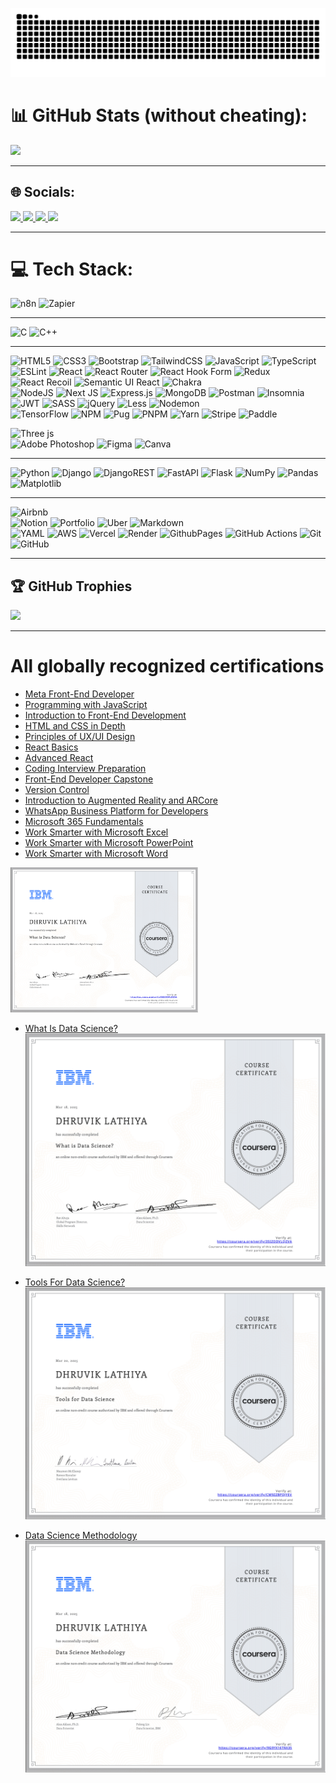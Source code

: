 ![Snake animation](https://github.com/dhruviklathiya/dhruviklathiya/blob/main/assets/github-user-contribution.svg)

# 📊 GitHub Stats (without cheating):
![](https://nirzak-streak-stats.vercel.app/?user=dhruviklathiya&theme=dark&hide_border=false)<br/>

---
## 🌐 Socials:
<div> 
  <a href="https://www.instagram.com/devwithd/" target="_blank">
    <img src="https://img.shields.io/badge/-Instagram-%23E4405F?style=for-the-badge&logo=instagram&logoColor=white" target="_blank">
  </a>
  <a href="https://x.com/xfullstack/" target="_blank">
    <img src="https://img.shields.io/badge/-X-4267B2?style=for-the-badge&logo=instagram&logoColor=white" target="_blank">
  </a>
  <a href = "mailto:dhruviklathiya9999@gmail.com">
    <img src="https://img.shields.io/badge/-Gmail-%23333?style=for-the-badge&logo=gmail&logoColor=white" target="_blank">
  </a>
  <a href="https://www.linkedin.com/in/dhruviklathiya/?locale=en_US" target="_blank">
    <img src="https://img.shields.io/badge/-LinkedIn-%230077B5?style=for-the-badge&logo=linkedin&logoColor=white" target="_blank">
  </a> 
</div> 

---

# 💻 Tech Stack:
![n8n](https://img.shields.io/badge/n8n-%23000000.svg?style=for-the-badge&logo=n8n&logoColor=white) ![Zapier](https://img.shields.io/badge/Zapier-%23000000.svg?style=for-the-badge&logo=zapier&logoColor=white) 

---

![C](https://img.shields.io/badge/c-%2300599C.svg?style=for-the-badge&logo=c&logoColor=white) ![C++](https://img.shields.io/badge/c++-%2300599C.svg?style=for-the-badge&logo=c%2B%2B&logoColor=white) 

---

![HTML5](https://img.shields.io/badge/html5-%23E34F26.svg?style=for-the-badge&logo=html5&logoColor=white) 
![CSS3](https://img.shields.io/badge/css3-%231572B6.svg?style=for-the-badge&logo=css3&logoColor=white) 
![Bootstrap](https://img.shields.io/badge/bootstrap-%238511FA.svg?style=for-the-badge&logo=bootstrap&logoColor=white)
![TailwindCSS](https://img.shields.io/badge/tailwindcss-%2338B2AC.svg?style=for-the-badge&logo=tailwind-css&logoColor=white)
![JavaScript](https://img.shields.io/badge/javascript-%23323330.svg?style=for-the-badge&logo=javascript&logoColor=%23F7DF1E) 
![TypeScript](https://img.shields.io/badge/typescript-%23007ACC.svg?style=for-the-badge&logo=typescript&logoColor=white)
![ESLint](https://img.shields.io/badge/ESLint-4B3263?style=for-the-badge&logo=eslint&logoColor=white)
![React](https://img.shields.io/badge/react-%2320232a.svg?style=for-the-badge&logo=react&logoColor=%2361DAFB) 
![React Router](https://img.shields.io/badge/React_Router-CA4245?style=for-the-badge&logo=react-router&logoColor=white) 
![React Hook Form](https://img.shields.io/badge/React%20Hook%20Form-%23EC5990.svg?style=for-the-badge&logo=reacthookform&logoColor=white) 
![Redux](https://img.shields.io/badge/redux-%23593d88.svg?style=for-the-badge&logo=redux&logoColor=white) 
![React Recoil](https://img.shields.io/badge/Recoil-%23323330.svg?style=for-the-badge&logo=recoil&logoColor=white)
![Semantic UI React](https://img.shields.io/badge/Semantic%20UI%20React-%2335BDB2.svg?style=for-the-badge&logo=SemanticUIReact&logoColor=white)
![Chakra](https://img.shields.io/badge/chakra-%234ED1C5.svg?style=for-the-badge&logo=chakraui&logoColor=white)  
![NodeJS](https://img.shields.io/badge/node.js-6DA55F?style=for-the-badge&logo=node.js&logoColor=white)
![Next JS](https://img.shields.io/badge/Next-black?style=for-the-badge&logo=next.js&logoColor=white)
![Express.js](https://img.shields.io/badge/express.js-%23404d59.svg?style=for-the-badge&logo=express&logoColor=%2361DAFB)
![MongoDB](https://img.shields.io/badge/MongoDB-%234ea94b.svg?style=for-the-badge&logo=mongodb&logoColor=white)
![Postman](https://img.shields.io/badge/Postman-FF6C37?style=for-the-badge&logo=postman&logoColor=white)
![Insomnia](https://img.shields.io/badge/Insomnia-black?style=for-the-badge&logo=insomnia&logoColor=5849BE)
![JWT](https://img.shields.io/badge/JWT-black?style=for-the-badge&logo=JSON%20web%20tokens) 
![SASS](https://img.shields.io/badge/SASS-hotpink.svg?style=for-the-badge&logo=SASS&logoColor=white)
![jQuery](https://img.shields.io/badge/jquery-%230769AD.svg?style=for-the-badge&logo=jquery&logoColor=white) 
![Less](https://img.shields.io/badge/less-2B4C80?style=for-the-badge&logo=less&logoColor=white) 
![Nodemon](https://img.shields.io/badge/NODEMON-%23323330.svg?style=for-the-badge&logo=nodemon&logoColor=%BBDEAD)  
![TensorFlow](https://img.shields.io/badge/TensorFlow-%23FF6F00.svg?style=for-the-badge&logo=TensorFlow&logoColor=white)
![NPM](https://img.shields.io/badge/NPM-%23CB3837.svg?style=for-the-badge&logo=npm&logoColor=white) 
![Pug](https://img.shields.io/badge/Pug-FFF?style=for-the-badge&logo=pug&logoColor=A86454) 
![PNPM](https://img.shields.io/badge/pnpm-%234a4a4a.svg?style=for-the-badge&logo=pnpm&logoColor=f69220) 
![Yarn](https://img.shields.io/badge/yarn-%232C8EBB.svg?style=for-the-badge&logo=yarn&logoColor=white)
![Stripe](https://img.shields.io/badge/Stripe-008CDD?style=for-the-badge&logo=stripe&logoColor=white) 
![Paddle](https://img.shields.io/badge/Paddle-1C1C1C?style=for-the-badge&logo=data:image/svg+xml;base64,PHN2ZyBmaWxsPSJ3aGl0ZSIgaGVpZ2h0PSIzMiIgdmlld0JveD0iMCAwIDU2IDI4IiB3aWR0aD0iNjQiIHhtbG5zPSJodHRwOi8vd3d3LnczLm9yZy8yMDAwL3N2ZyI+PHBhdGggZD0iTTAgMEg1NlYyOEgwVjBaTTI0LjIzIDI1LjE5YzQuNTkgMCA4LjQzLTMuNzYgOC40My04LjQgMC00LjYzLTMuODQtOC40LTguNDMtOC40LTQuNTggMC04LjQyIDMuNzctOC40MiA4LjQgMCA0LjY0IDMuODQgOC40IDguNDIgOC40WiIvPjwvc3ZnPg==)  

![Three js](https://img.shields.io/badge/threejs-black?style=for-the-badge&logo=three.js&logoColor=white)  
![Adobe Photoshop](https://img.shields.io/badge/adobe%20photoshop-%2331A8FF.svg?style=for-the-badge&logo=adobe%20photoshop&logoColor=white) 
![Figma](https://img.shields.io/badge/figma-%23F24E1E.svg?style=for-the-badge&logo=figma&logoColor=white) 
![Canva](https://img.shields.io/badge/Canva-%2300C4CC.svg?style=for-the-badge&logo=Canva&logoColor=white)


---

![Python](https://img.shields.io/badge/python-3670A0?style=for-the-badge&logo=python&logoColor=ffdd54)
![Django](https://img.shields.io/badge/django-%23092E20.svg?style=for-the-badge&logo=django&logoColor=white) 
![DjangoREST](https://img.shields.io/badge/DJANGO-REST-ff1709?style=for-the-badge&logo=django&logoColor=white&color=ff1709&labelColor=gray)
![FastAPI](https://img.shields.io/badge/FastAPI-005571?style=for-the-badge&logo=fastapi) 
![Flask](https://img.shields.io/badge/flask-%23000.svg?style=for-the-badge&logo=flask&logoColor=white)
![NumPy](https://img.shields.io/badge/numpy-%23013243.svg?style=for-the-badge&logo=numpy&logoColor=white) 
![Pandas](https://img.shields.io/badge/pandas-%23150458.svg?style=for-the-badge&logo=pandas&logoColor=white)
![Matplotlib](https://img.shields.io/badge/Matplotlib-%23ffffff.svg?style=for-the-badge&logo=Matplotlib&logoColor=black)

---

![Airbnb](https://img.shields.io/badge/Airbnb-%23ff5a5f.svg?style=for-the-badge&logo=Airbnb&logoColor=white)  
![Notion](https://img.shields.io/badge/Notion-%23000000.svg?style=for-the-badge&logo=notion&logoColor=white) 
![Portfolio](https://img.shields.io/badge/Portfolio-%23000000.svg?style=for-the-badge&logo=firefox&logoColor=#FF7139) 
![Uber](https://img.shields.io/badge/Uber-%23000000.svg?style=for-the-badge&logo=Uber&logoColor=white) 
![Markdown](https://img.shields.io/badge/markdown-%23000000.svg?style=for-the-badge&logo=markdown&logoColor=white)  
![YAML](https://img.shields.io/badge/yaml-%23ffffff.svg?style=for-the-badge&logo=yaml&logoColor=151515) 
![AWS](https://img.shields.io/badge/AWS-%23FF9900.svg?style=for-the-badge&logo=amazon-aws&logoColor=white) 
![Vercel](https://img.shields.io/badge/vercel-%23000000.svg?style=for-the-badge&logo=vercel&logoColor=white) 
![Render](https://img.shields.io/badge/Render-%46E3B7.svg?style=for-the-badge&logo=render&logoColor=white) 
![GithubPages](https://img.shields.io/badge/github%20pages-121013?style=for-the-badge&logo=github&logoColor=white)
![GitHub Actions](https://img.shields.io/badge/github%20actions-%232671E5.svg?style=for-the-badge&logo=githubactions&logoColor=white) 
![Git](https://img.shields.io/badge/git-%23F05033.svg?style=for-the-badge&logo=git&logoColor=white) 
![GitHub](https://img.shields.io/badge/github-%23121011.svg?style=for-the-badge&logo=github&logoColor=white)

---

## 🏆 GitHub Trophies
![](https://github-profile-trophy.vercel.app/?username=dhruviklathiya&theme=tokyonight&no-frame=false&no-bg=true&margin-w=4)

---
 
 # All globally recognized certifications
- [Meta Front-End Developer](https://www.coursera.org/account/accomplishments/professional-cert/DPJ4F7HJBBW4)
- [Programming with JavaScript](https://www.coursera.org/account/accomplishments/verify/SL48W3JTZPKJ)
- [Introduction to Front-End Development](https://www.coursera.org/account/accomplishments/verify/94Z6P5F6MTD9)
- [HTML and CSS in Depth](https://www.coursera.org/account/accomplishments/verify/VX3FMDCA38WC)
- [Principles of UX/UI Design](https://www.coursera.org/account/accomplishments/verify/PFXDPWTA6F8L)
- [React Basics](https://www.coursera.org/account/accomplishments/verify/VR9FJULW2KMW)
- [Advanced React](https://www.coursera.org/account/accomplishments/verify/MP9G7UPV77BF)
- [Coding Interview Preparation](https://www.coursera.org/account/accomplishments/verify/CA87AM249KX7)
- [Front-End Developer Capstone](https://www.coursera.org/account/accomplishments/verify/PVW4BHNQSJET)
- [Version Control](https://www.coursera.org/account/accomplishments/verify/6YU85U9G3UY8)
- [Introduction to Augmented Reality and ARCore](https://www.coursera.org/account/accomplishments/verify/UULTC3LZMSFJ)
- [WhatsApp Business Platform for Developers](https://www.coursera.org/account/accomplishments/verify/2U85YLJ7KZJ8)
- [Microsoft 365 Fundamentals](https://www.coursera.org/account/accomplishments/specialization/JN48YSPKXLLW)
- [Work Smarter with Microsoft Excel](https://www.coursera.org/account/accomplishments/verify/7Z7FJE57JGA9)
- [Work Smarter with Microsoft PowerPoint](https://www.coursera.org/account/accomplishments/verify/VHEVNZSPLHWF)
- [Work Smarter with Microsoft Word](https://www.coursera.org/account/accomplishments/verify/A9WHK5G9QVPZ)

<a href="https://github.com/dhruviklathiya/dhruviklathiya/blob/main/certifications/1of12data-science.png">
<img src="https://github.com/dhruviklathiya/dhruviklathiya/blob/main/certifications/1of12data-science.png"
alt="Dhruvik lathiya certification for data science"
width="300"/>
</a>

- [What Is Data Science?](https://www.coursera.org/account/accomplishments/verify/35IZODVLQZVA)
![image alt](https://github.com/dhruviklathiya/dhruviklathiya/blob/main/certifications/1of12data-science.png?raw=true)

- [Tools For Data Science?](https://www.coursera.org/account/accomplishments/verify/CM9ZZBPDJYEV)
![image alt](https://github.com/dhruviklathiya/dhruviklathiya/blob/main/certifications/2of12data-science.png?raw=true)

- [Data Science Methodology](https://www.coursera.org/account/accomplishments/verify/9G9YX16TNX35)
![image alt](https://github.com/dhruviklathiya/dhruviklathiya/blob/main/certifications/3of12data-science.png?raw=true)
